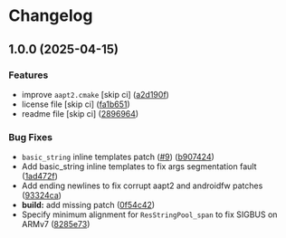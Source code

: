 # Changelog

## 1.0.0 (2025-04-15)


### Features

* improve `aapt2.cmake` [skip ci] ([a2d190f](https://github.com/Taknok/aapt2/commit/a2d190f1cfaaacf8c0bd58dab77150750ac53cb1))
* license file [skip ci] ([fa1b651](https://github.com/Taknok/aapt2/commit/fa1b651994ba3fd3bfed29eedaf61f8008702bd2))
* readme file [skip ci] ([2896964](https://github.com/Taknok/aapt2/commit/2896964ac4ae62fc16f8b8dda43393a9736d2f9f))


### Bug Fixes

* `basic_string` inline templates patch ([#9](https://github.com/Taknok/aapt2/issues/9)) ([b907424](https://github.com/Taknok/aapt2/commit/b907424500fa6fd7854709f6da7dda31fdd27895))
* Add basic_string inline templates to fix args segmentation fault ([1ad472f](https://github.com/Taknok/aapt2/commit/1ad472f5009d0751a352299e54bf375ea0e65ba3))
* Add ending newlines to fix corrupt aapt2 and androidfw patches ([93324ca](https://github.com/Taknok/aapt2/commit/93324ca91e4fda47c96e314c4fcb0c01525f489b))
* **build:** add missing patch ([0f54c42](https://github.com/Taknok/aapt2/commit/0f54c42919a3fd0e57106875d2fb2a34ab732987))
* Specify minimum alignment for `ResStringPool_span` to fix SIGBUS on ARMv7 ([8285e73](https://github.com/Taknok/aapt2/commit/8285e73cd789e7f9d1c7ade968c54b61b5292a3d))
